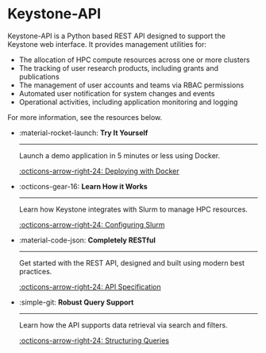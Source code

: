 # Keystone-API

Keystone-API is a Python based REST API designed to support the Keystone web interface.
It provides management utilities for:

- The allocation of HPC compute resources across one or more clusters
- The tracking of user research products, including grants and publications
- The management of user accounts and teams via RBAC permissions
- Automated user notification for system changes and events
- Operational activities, including application monitoring and logging

For more information, see the resources below.

<div class="grid cards" markdown>

-   :material-rocket-launch: **Try It Yourself**

    ---

    Launch a demo application in 5 minutes or less using Docker.

    [:octicons-arrow-right-24: Deploying with Docker](install/docker.md)

-   :octicons-gear-16: **Learn How it Works**

    ---

    Learn how Keystone integrates with Slurm to manage HPC resources. 

    [:octicons-arrow-right-24: Configuring Slurm](install/slurm.md)

-   :material-code-json: **Completely RESTful**

    ---

    Get started with the REST API, designed and built using modern best practices.

    [:octicons-arrow-right-24: API Specification](api/)

-   :simple-git: **Robust Query Support**

    ---

    Learn how the API supports data retrieval via search and filters. 

    [:octicons-arrow-right-24: Structuring Queries](api/filtering.md)

</div>
